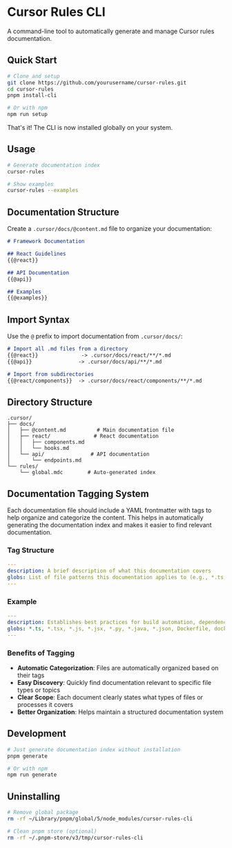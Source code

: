 # Cursor Rules CLI

A command-line tool to automatically generate and manage Cursor rules documentation.

## Quick Start

```bash
# Clone and setup
git clone https://github.com/yourusername/cursor-rules.git
cd cursor-rules
pnpm install-cli

# Or with npm
npm run setup
```

That's it! The CLI is now installed globally on your system.

## Usage

```bash
# Generate documentation index
cursor-rules

# Show examples
cursor-rules --examples
```

## Documentation Structure

Create a `.cursor/docs/@content.md` file to organize your documentation:

```markdown
# Framework Documentation

## React Guidelines
{{@react}}

## API Documentation
{{@api}}

## Examples
{{@examples}}
```

## Import Syntax

Use the `@` prefix to import documentation from `.cursor/docs/`:

```markdown
# Import all .md files from a directory
{{@react}}              -> .cursor/docs/react/**/*.md
{{@api}}               -> .cursor/docs/api/**/*.md

# Import from subdirectories
{{@react/components}}  -> .cursor/docs/react/components/**/*.md
```

## Directory Structure

```
.cursor/
├── docs/
│   ├── @content.md          # Main documentation file
│   ├── react/              # React documentation
│   │   ├── components.md
│   │   └── hooks.md
│   └── api/               # API documentation
│       └── endpoints.md
└── rules/
    └── global.mdc        # Auto-generated index
```

## Documentation Tagging System

Each documentation file should include a YAML frontmatter with tags to help organize and categorize the content. This helps in automatically generating the documentation index and makes it easier to find relevant documentation.

### Tag Structure

```yaml
---
description: A brief description of what this documentation covers
globs: List of file patterns this documentation applies to (e.g., *.ts, *.tsx)
---
```

### Example

```yaml
---
description: Establishes best practices for build automation, dependency management, and deployment workflows.
globs: *.ts, *.tsx, *.js, *.jsx, *.py, *.java, *.json, Dockerfile, docker-compose.yml, Makefile
---
```

### Benefits of Tagging
- **Automatic Categorization**: Files are automatically organized based on their tags
- **Easy Discovery**: Quickly find documentation relevant to specific file types or topics
- **Clear Scope**: Each document clearly states what types of files or processes it covers
- **Better Organization**: Helps maintain a structured documentation system

## Development

```bash
# Just generate documentation index without installation
pnpm generate

# Or with npm
npm run generate
```

## Uninstalling

```bash
# Remove global package
rm -rf ~/Library/pnpm/global/5/node_modules/cursor-rules-cli

# Clean pnpm store (optional)
rm -rf ~/.pnpm-store/v3/tmp/cursor-rules-cli
```